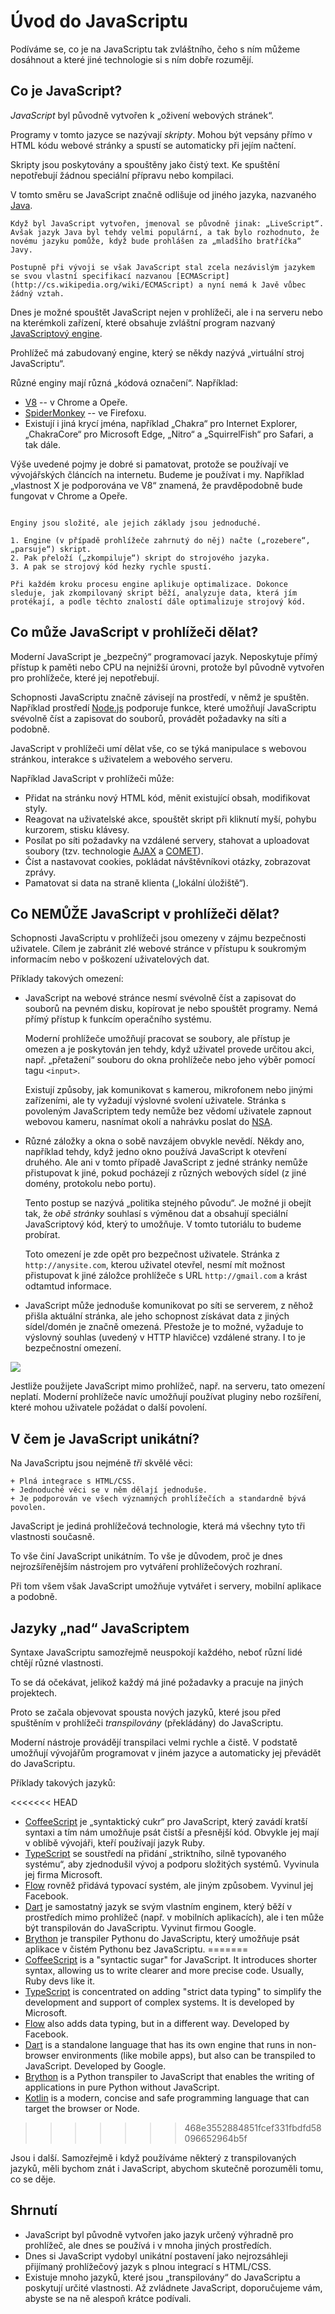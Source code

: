 # Úvod do JavaScriptu

Podíváme se, co je na JavaScriptu tak zvláštního, čeho s ním můžeme dosáhnout a které jiné technologie si s ním dobře rozumějí.

## Co je JavaScript?

*JavaScript* byl původně vytvořen k „oživení webových stránek“.

Programy v tomto jazyce se nazývají *skripty*. Mohou být vepsány přímo v HTML kódu webové stránky a spustí se automaticky při jejím načtení.

Skripty jsou poskytovány a spouštěny jako čistý text. Ke spuštění nepotřebují žádnou speciální přípravu nebo kompilaci.

V tomto směru se JavaScript značně odlišuje od jiného jazyka, nazvaného [Java](https://cs.wikipedia.org/wiki/Java_(programovací_jazyk)).

```smart header="Proč se jmenuje <u>Java</u>Script?"
Když byl JavaScript vytvořen, jmenoval se původně jinak: „LiveScript“. Avšak jazyk Java byl tehdy velmi populární, a tak bylo rozhodnuto, že novému jazyku pomůže, když bude prohlášen za „mladšího bratříčka“ Javy.

Postupně při vývoji se však JavaScript stal zcela nezávislým jazykem se svou vlastní specifikací nazvanou [ECMAScript](http://cs.wikipedia.org/wiki/ECMAScript) a nyní nemá k Javě vůbec žádný vztah.
```

Dnes je možné spouštět JavaScript nejen v prohlížeči, ale i na serveru nebo na kterémkoli zařízení, které obsahuje zvláštní program nazvaný [JavaScriptový engine](https://en.wikipedia.org/wiki/JavaScript_engine).

Prohlížeč má zabudovaný engine, který se někdy nazývá „virtuální stroj JavaScriptu“.

Různé enginy mají různá „kódová označení“. Například:

- [V8](https://en.wikipedia.org/wiki/V8_(JavaScript_engine)) -- v Chrome a Opeře.
- [SpiderMonkey](https://cs.wikipedia.org/wiki/SpiderMonkey) -- ve Firefoxu.
- Existují i jiná krycí jména, například „Chakra“ pro Internet Explorer, „ChakraCore“ pro Microsoft Edge, „Nitro“ a „SquirrelFish“ pro Safari, a tak dále.

Výše uvedené pojmy je dobré si pamatovat, protože se používají ve vývojářských článcích na internetu. Budeme je používat i my. Například „vlastnost X je podporována ve V8“ znamená, že pravděpodobně bude fungovat v Chrome a Opeře.

```smart header="Jak enginy fungují?"

Enginy jsou složité, ale jejich základy jsou jednoduché.

1. Engine (v případě prohlížeče zahrnutý do něj) načte („rozebere“, „parsuje“) skript.
2. Pak přeloží („zkompiluje“) skript do strojového jazyka.
3. A pak se strojový kód hezky rychle spustí.

Při každém kroku procesu engine aplikuje optimalizace. Dokonce sleduje, jak zkompilovaný skript běží, analyzuje data, která jím protékají, a podle těchto znalostí dále optimalizuje strojový kód.
```

## Co může JavaScript v prohlížeči dělat?

Moderní JavaScript je „bezpečný“ programovací jazyk. Neposkytuje přímý přístup k paměti nebo CPU na nejnižší úrovni, protože byl původně vytvořen pro prohlížeče, které jej nepotřebují.

Schopnosti JavaScriptu značně závisejí na prostředí, v němž je spuštěn. Například prostředí [Node.js](https://cs.wikipedia.org/wiki/Node.js) podporuje funkce, které umožňují JavaScriptu svévolně číst a zapisovat do souborů, provádět požadavky na síti a podobně.

JavaScript v prohlížeči umí dělat vše, co se týká manipulace s webovou stránkou, interakce s uživatelem a webového serveru.

Například JavaScript v prohlížeči může:

- Přidat na stránku nový HTML kód, měnit existující obsah, modifikovat styly.
- Reagovat na uživatelské akce, spouštět skript při kliknutí myší, pohybu kurzorem, stisku klávesy.
- Posílat po síti požadavky na vzdálené servery, stahovat a uploadovat soubory (tzv. technologie [AJAX](https://cs.wikipedia.org/wiki/AJAX) a [COMET](https://en.wikipedia.org/wiki/Comet_(programming))).
- Číst a nastavovat cookies, pokládat návštěvníkovi otázky, zobrazovat zprávy.
- Pamatovat si data na straně klienta („lokální úložiště“).

## Co NEMŮŽE JavaScript v prohlížeči dělat?

Schopnosti JavaScriptu v prohlížeči jsou omezeny v zájmu bezpečnosti uživatele. Cílem je zabránit zlé webové stránce v přístupu k soukromým informacím nebo v poškození uživatelových dat.

Příklady takových omezení:

- JavaScript na webové stránce nesmí svévolně číst a zapisovat do souborů na pevném disku, kopírovat je nebo spouštět programy. Nemá přímý přístup k funkcím operačního systému.

	Moderní prohlížeče umožňují pracovat se soubory, ale přístup je omezen a je poskytován jen tehdy, když uživatel provede určitou akci, např. „přetažení“ souboru do okna prohlížeče nebo jeho výběr pomocí tagu `<input>`.

	Existují způsoby, jak komunikovat s kamerou, mikrofonem nebo jinými zařízeními, ale ty vyžadují výslovné svolení uživatele. Stránka s povoleným JavaScriptem tedy nemůže bez vědomí uživatele zapnout webovou kameru, nasnímat okolí a nahrávku poslat do [NSA](https://cs.wikipedia.org/wiki/Národní_bezpečnostní_agentura).
- Různé záložky a okna o sobě navzájem obvykle nevědí. Někdy ano, například tehdy, když jedno okno používá JavaScript k otevření druhého. Ale ani v tomto případě JavaScript z jedné stránky nemůže přistupovat k jiné, pokud pocházejí z různých webových sídel (z jiné domény, protokolu nebo portu).

	Tento postup se nazývá „politika stejného původu“. Je možné ji obejít tak, že *obě stránky* souhlasí s výměnou dat a obsahují speciální JavaScriptový kód, který to umožňuje. V tomto tutoriálu to budeme probírat.

	Toto omezení je zde opět pro bezpečnost uživatele. Stránka z `http://anysite.com`, kterou uživatel otevřel, nesmí mít možnost přistupovat k jiné záložce prohlížeče s URL `http://gmail.com` a krást odtamtud informace.
- JavaScript může jednoduše komunikovat po síti se serverem, z něhož přišla aktuální stránka, ale jeho schopnost získávat data z jiných sídel/domén je značně omezená. Přestože je to možné, vyžaduje to výslovný souhlas (uvedený v HTTP hlavičce) vzdálené strany. I to je bezpečnostní omezení.

![](limitations.svg)

Jestliže použijete JavaScript mimo prohlížeč, např. na serveru, tato omezení neplatí. Moderní prohlížeče navíc umožňují používat pluginy nebo rozšíření, které mohou uživatele požádat o další povolení.

## V čem je JavaScript unikátní?

Na JavaScriptu jsou nejméně *tři* skvělé věci:

```compare
+ Plná integrace s HTML/CSS.
+ Jednoduché věci se v něm dělají jednoduše.
+ Je podporován ve všech významných prohlížečích a standardně bývá povolen.
```
JavaScript je jediná prohlížečová technologie, která má všechny tyto tři vlastnosti současně.

To vše činí JavaScript unikátním. To vše je důvodem, proč je dnes nejrozšířenějším nástrojem pro vytváření prohlížečových rozhraní.

Při tom všem však JavaScript umožňuje vytvářet i servery, mobilní aplikace a podobně.

## Jazyky „nad“ JavaScriptem

Syntaxe JavaScriptu samozřejmě neuspokojí každého, neboť různí lidé chtějí různé vlastnosti.

To se dá očekávat, jelikož každý má jiné požadavky a pracuje na jiných projektech.

Proto se začala objevovat spousta nových jazyků, které jsou před spuštěním v prohlížeči *transpilovány* (překládány) do JavaScriptu.

Moderní nástroje provádějí transpilaci velmi rychle a čistě. V podstatě umožňují vývojářům programovat v jiném jazyce a automaticky jej převádět do JavaScriptu.

Příklady takových jazyků:

<<<<<<< HEAD
- [CoffeeScript](http://coffeescript.org/) je „syntaktický cukr“ pro JavaScript, který zavádí kratší syntaxi a tím nám umožňuje psát čistší a přesnější kód. Obvykle jej mají v oblibě vývojáři, kteří používají jazyk Ruby.
- [TypeScript](http://www.typescriptlang.org/) se soustředí na přidání „striktního, silně typovaného systému“, aby zjednodušil vývoj a podporu složitých systémů. Vyvinula jej firma Microsoft.
- [Flow](http://flow.org/) rovněž přidává typovací systém, ale jiným způsobem. Vyvinul jej Facebook.
- [Dart](https://www.dartlang.org/) je samostatný jazyk se svým vlastním enginem, který běží v prostředích mimo prohlížeč (např. v mobilních aplikacích), ale i ten může být transpilován do JavaScriptu. Vyvinut firmou Google.
- [Brython](https://brython.info/) je transpiler Pythonu do JavaScriptu, který umožňuje psát aplikace v čistém Pythonu bez JavaScriptu.
=======
- [CoffeeScript](http://coffeescript.org/) is a "syntactic sugar" for JavaScript. It introduces shorter syntax, allowing us to write clearer and more precise code. Usually, Ruby devs like it.
- [TypeScript](http://www.typescriptlang.org/) is concentrated on adding "strict data typing" to simplify the development and support of complex systems. It is developed by Microsoft.
- [Flow](http://flow.org/) also adds data typing, but in a different way. Developed by Facebook.
- [Dart](https://www.dartlang.org/) is a standalone language that has its own engine that runs in non-browser environments (like mobile apps), but also can be transpiled to JavaScript. Developed by Google.
- [Brython](https://brython.info/) is a Python transpiler to JavaScript that enables the writing of applications in pure Python without JavaScript.
- [Kotlin](https://kotlinlang.org/docs/reference/js-overview.html) is a modern, concise and safe programming language that can target the browser or Node.
>>>>>>> 468e3552884851fcef331fbdfd58096652964b5f

Jsou i další. Samozřejmě i když používáme některý z transpilovaných jazyků, měli bychom znát i JavaScript, abychom skutečně porozuměli tomu, co se děje.

## Shrnutí

- JavaScript byl původně vytvořen jako jazyk určený výhradně pro prohlížeč, ale dnes se používá i v mnoha jiných prostředích.
- Dnes si JavaScript vydobyl unikátní postavení jako nejrozsáhleji přijímaný prohlížečový jazyk s plnou integrací s HTML/CSS.
- Existuje mnoho jazyků, které jsou „transpilovány“ do JavaScriptu a poskytují určité vlastnosti. Až zvládnete JavaScript, doporučujeme vám, abyste se na ně alespoň krátce podívali.
